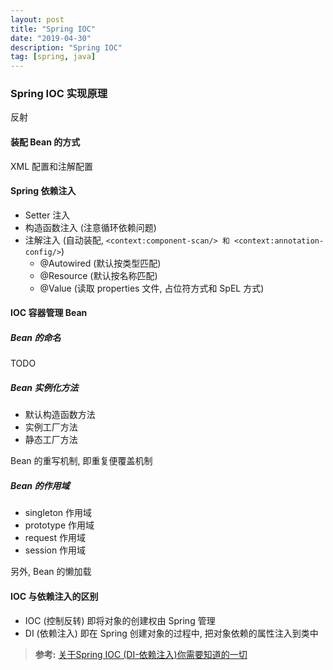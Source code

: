```yaml
---
layout: post
title: "Spring IOC"
date: "2019-04-30"
description: "Spring IOC"
tag: [spring, java]
---
```


### Spring IOC 实现原理
反射

#### 装配 Bean 的方式
XML 配置和注解配置

#### Spring 依赖注入
- Setter 注入
- 构造函数注入 (注意循环依赖问题)
- 注解注入 (自动装配, `<context:component-scan/> 和 <context:annotation-config/>`)
  - @Autowired (默认按类型匹配)
  - @Resource (默认按名称匹配)
  - @Value (读取 properties 文件, 占位符方式和 SpEL 方式)

#### IOC 容器管理 Bean

##### Bean 的命名
TODO

##### Bean 实例化方法
- 默认构造函数方法
- 实例工厂方法
- 静态工厂方法

Bean 的重写机制, 即重复便覆盖机制

##### Bean 的作用域
- singleton 作用域
- prototype 作用域
- request 作用域
- session 作用域

另外, Bean 的懒加载

#### IOC 与依赖注入的区别
- IOC (控制反转) 即将对象的创建权由 Spring 管理
- DI (依赖注入) 即在 Spring 创建对象的过程中, 把对象依赖的属性注入到类中

>**参考:**
[关于Spring IOC (DI-依赖注入)你需要知道的一切](https://blog.csdn.net/javazejian/article/details/54561302)
